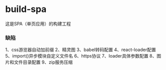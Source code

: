 # build-spa
这是SPA（单页应用）的构建工程

### 缺陷
1、css游览器自动加前缀
2、精灵图
3、babel转码配置
4、react-loader配置
5、import()异步模块自定义文件名
6、https协议
7、loader具体参数配置
8、图片和文件目录配置
9、zip服务压缩